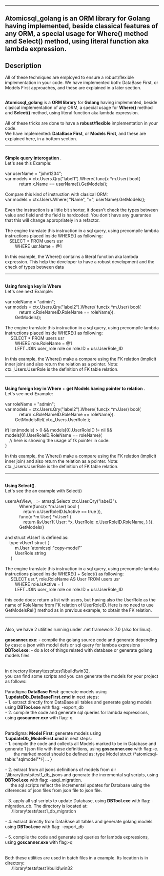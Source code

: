 ------------------------------------------
Atomicsql_golang is an ORM library for Golang having implemented, beside classical features of any ORM, a special usage for Where() method and Select() method, using literal function aka lambda expression.
------------------------------------------
Description
------------------------------------------

All of these techniques are employed to ensure a robust/flexible implementation in your code.
We have implemented both: DataBase First, or Models First approaches, and these are explained in a later section.

<br/>**Atomicsql_golang** is a **ORM library** for **Golang** having implemented, beside clasical implementation of any ORM, a special usage for **Where()** method and **Select()** method, using literal function aka lambda expression.
<br/>
<br/>All of these tricks are done to have a **robust/flexible** implementation in your code.
<br/>We have implemented: **DataBase First**, or **Models First**, and these are explained here, in a bottom section.

------------------------------------------

<br/> **Simple query interogation** . 
<br/> Let's see this Example:
<br/>
<br/> var userName = "john1234";
<br/> var models = ctx.Users.Qry("label1").Where( func(x *m.User) bool{
<br/> &emsp;&emsp;&emsp;   return x.Name == userName}).GetModels();
<br/> 
<br/> Compare this kind of instruction with clasical ORM:
<br/> var models = ctx.Users.Where( "Name", "=", userName).GetModels();
<br/> 
<br/> Even the instruction is a little bit shorter, it doesn't check the types between value and field and the field is hardcoded. You don't have any guarantee that this will change appropriately in a refactor.
<br/> 
<br/> The engine translate this instruction in a sql query, using precompile lambda instructions placed inside WHERE() as following: 
<br/> &emsp;SELECT \* FROM users usr 
<br/> &emsp;&emsp;  WHERE usr.Name = @1 
<br/> 
<br/> In this example, the Where() contains a literal function aka lambda expression. This help the developer to have a robust development and the check of types between data

------------------------------------------

<br/> **Using foreign key in Where** 
<br/> Let's see next Example: 
<br/>
<br/> var roleName = "admin";
<br/> var models = ctx.Users.Qry("label2").Where( func(x *m.User) bool{
<br/> &emsp;&emsp;&emsp;   return x.RoleNameID.RoleName == roleName}).
<br/> &emsp;&emsp;     GetModels();
<br/> 
<br/> The engine translate this instruction in a sql query, using precompile lambda instructions placed inside WHERE() as following: 
<br/> &emsp; SELECT \* FROM users usr 
<br/> &emsp;&emsp;  WHERE role.RoleName = @1 
<br/> &emsp;&emsp;  LEFT JOIN user_role role on role.ID = usr.UserRole_ID
<br/> 
<br/> In this example, the Where() make a compare using the FK relation (implicit inner join) and also return the relation as a pointer. Note: ctx._Users.UserRole is the definition of FK table relation.

------------------------------------------

<br/> **Using foreign key in Where** + **get Models having pointer to relation** . 
<br/> Let's see next Example: 
<br/>
<br/> var roleName = "admin";
<br/> var models = ctx.Users.Qry("label2").Where( func(x *m.User) bool{
<br/> &emsp;&emsp;&emsp;   return x.RoleNameID.RoleName == roleName}).
<br/> &emsp;&emsp;     GetModelsRel( ctx._Users.UserRole );
<br/> 
<br/> if( len(models) > 0 && models[0].UserRoleID != nil && models[0].UserRoleID.RoleName == roleName){
<br/> &emsp;// here is showing the usage of fk pointer in code.
<br/> }
<br/> 
<br/> In this example, the Where() make a compare using the FK relation (implicit inner join) and also return the relation as a pointer. Note: ctx._Users.UserRole is the definition of FK table relation.

------------------------------------------

<br/> **Using Select()**. 
<br/>Let's see the an example with Select()
<br/>
<br/>usersAsView, _ := atmsql.Select( ctx.User.Qry("label3").
<br/>&emsp;&emsp;&emsp;                      Where(func(x *m.User) bool {
<br/>&emsp;&emsp;&emsp;&emsp;                      return x.UserRoleID.IsActive == true }),
<br/>&emsp;&emsp;&emsp;                      func(x *m.User) *vUser1 {
<br/>&emsp;&emsp;&emsp;&emsp;                            return &vUser1{ User: *x, UserRole: x.UserRoleID.RoleName, } }).
<br/>&emsp;&emsp;&emsp;                      GetModels()
<br/>
<br/> and struct vUser1 is defined as:
<br/>&emsp;type vUser1 struct {
<br/>&emsp;&emsp;		m.User   \`atomicsql:"copy-model"\`
<br/>&emsp;&emsp;		UserRole string
<br/>&emsp;	}
<br/>
<br/> The engine translate this instruction in a sql query, using precompile lambda instructions placed inside WHERE() + Select() as following: 
<br/> &emsp; SELECT usr.\*, role.RoleName AS User FROM users usr 
<br/> &emsp;&emsp;  WHERE role.IsActive = 1 
<br/> &emsp;&emsp;  LEFT JOIN user_role role on role.ID = usr.UserRole_ID
<br/>
<br/>this code does: return a list with users, but having also the UserRole as the name of RoleName from FK relation of UserRoleID. Here is no need to use GetModelsRel() method as in previous example, to obtain the FK relation.

------------------------------------------

<br/>Also, we have 2 utilities running under .net framework 7.0 (also for linux).
<br/>
<br/>**goscanner.exe**: - compile the golang source code and generate depending by case: a json with model defs or sql query for lambda expresions
<br/>**DBTool.exe**: - do a lot of things related with database or generate golang models files
<br/>
<br/>
<br/>in directory library\tests\test1\build\win32, 
<br/>you can find some scripts and you can generate the models for your project as follows:
<br/>
<br/>Paradigma **DataBase First**: generate models using **1.updateDb_DataBaseFirst.cmd**  in next steps:
<br/> - 1. extract directly from DataBase all tables and generate golang models using **DBTool.exe** with flag: -export_db
<br/> - 2. compile the code and generate sql queries for lambda expressions, using **goscanner.exe** with flag:-q
<br/>
<br/>
<br/>Paradigma: **Model First**: generate models using **1.updateDb_ModelFirst.cmd** in next steps:
<br/>- 1. compile the code and collects all Models marked to be in Database and generate 1 json file with these definitions, using **goscanner.exe** with flag:-e.
<br/>&emsp;&emsp;the marked model should be defined as: type Model struct /\*atomicsql-table:"sqlmodel"\*/{ ... }
<br/>
<br/>- 2. extract from all jsons definitions of models from dir .\library\tests\test1\_db_jsons  and generate the incremental sql scripts, using **DBTool.exe** with flag: -asql_migration. 
<br/>&emsp;    the sql scripts reflect the incremental updates for Database using the diferences of json files from json file to json file.
<br/>
<br/>- 3. apply all sql scripts to update Database, using **DBTool.exe** with flag: -migration_db. The directory is located at:
<br/>&emsp;	.\library\tests\test1\_db_migration
<br/>
<br/>- 4. extract directly from DataBase all tables and generate golang models using **DBTool.exe** with flag: -export_db
<br/>
<br/>- 5. compile the code and generate sql queries for lambda expressions, using **goscanner.exe** with flag:-q
<br/>
<br/>
<br/>Both these utilities are used in batch files in a example. Its location is in directory:
<br/>&emsp;    .\library\tests\test1\build\win32
<br/>